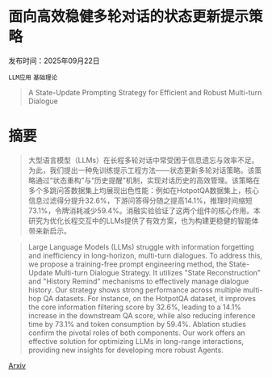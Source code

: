 # 面向高效稳健多轮对话的状态更新提示策略

发布时间：2025年09月22日

`LLM应用` `基础理论`

> A State-Update Prompting Strategy for Efficient and Robust Multi-turn Dialogue

# 摘要

> 大型语言模型（LLMs）在长程多轮对话中常受困于信息遗忘与效率不足。为此，我们提出一种免训练提示工程方法——状态更新多轮对话策略。该策略通过“状态重构”与“历史提醒”机制，实现对话历史的高效管理。该策略在多个多跳问答数据集上均展现出色性能：例如在HotpotQA数据集上，核心信息过滤得分提升32.6%，下游问答得分随之提高14.1%，推理时间缩短73.1%，令牌消耗减少59.4%。消融实验验证了这两个组件的核心作用。本研究为优化长程交互中的LLMs提供了有效方案，也为构建更稳健的智能体带来新启示。

> Large Language Models (LLMs) struggle with information forgetting and inefficiency in long-horizon, multi-turn dialogues. To address this, we propose a training-free prompt engineering method, the State-Update Multi-turn Dialogue Strategy. It utilizes "State Reconstruction" and "History Remind" mechanisms to effectively manage dialogue history. Our strategy shows strong performance across multiple multi-hop QA datasets. For instance, on the HotpotQA dataset, it improves the core information filtering score by 32.6%, leading to a 14.1% increase in the downstream QA score, while also reducing inference time by 73.1% and token consumption by 59.4%. Ablation studies confirm the pivotal roles of both components. Our work offers an effective solution for optimizing LLMs in long-range interactions, providing new insights for developing more robust Agents.

[Arxiv](https://arxiv.org/abs/2509.17766)